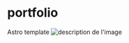 # portfolio
Astro template
<img src="https://drive.google.com/file/d/1-9JF4Zm4xJ3a4YYusIdXwIcGwtA8l5wC/view" alt="description de l'image">
